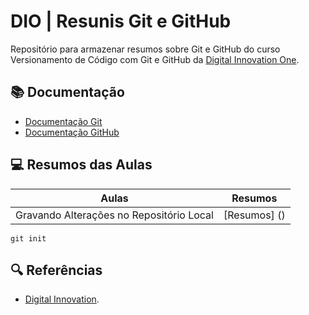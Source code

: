 # DIO | Resunis Git e GitHub

Repositório para armazenar resumos sobre Git e GitHub do curso Versionamento de Código com Git e GitHub da  [Digital Innovation One](https://www.dio.me/).

## 📚 Documentação
- [Documentação Git](https://git-scm.com/doc)
- [Documentação GitHub](https://docs.github.com/)

## 💻 Resumos das Aulas

| Aulas | Resumos |
|-------|---------|
| Gravando Alterações no Repositório Local | [Resumos] () |

```
git init

```

## 🔍 Referências
- [Digital Innovation]().